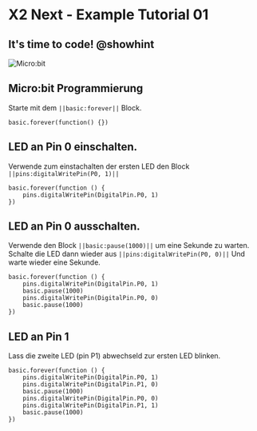 # X2 Next - Example Tutorial 01

## It's time to code! @showhint

![Micro:bit](/static/01/board_01_leds.png)


## Micro:bit Programmierung

Starte mit dem ``||basic:forever||`` Block.

```blocks
basic.forever(function() {})
```

## LED an Pin 0 einschalten.

Verwende zum einstachalten der ersten LED den Block ``||pins:digitalWritePin(P0, 1)||`` 

```blocks
basic.forever(function () {
    pins.digitalWritePin(DigitalPin.P0, 1)
})
```

## LED an Pin 0 ausschalten.

Verwende den Block ``||basic:pause(1000)||`` um eine Sekunde zu warten.
Schalte die LED dann wieder aus ``||pins:digitalWritePin(P0, 0)||`` 
Und warte wieder eine Sekunde.

```blocks
basic.forever(function () {
    pins.digitalWritePin(DigitalPin.P0, 1)
    basic.pause(1000)
    pins.digitalWritePin(DigitalPin.P0, 0)
    basic.pause(1000)
})
```

## LED an Pin 1

Lass die zweite LED (pin P1) abwechseld zur ersten LED blinken.

```blocks
basic.forever(function () {
    pins.digitalWritePin(DigitalPin.P0, 1)
    pins.digitalWritePin(DigitalPin.P1, 0)
    basic.pause(1000)
    pins.digitalWritePin(DigitalPin.P0, 0)
    pins.digitalWritePin(DigitalPin.P1, 1)
    basic.pause(1000)
})
```







```template

```

<script src="https://makecode.com/gh-pages-embed.js"></script><script>makeCodeRender("{{ site.makecode.home_url }}", "{{ site.github.owner_name }}/{{ site.github.repository_name }}");</script>
